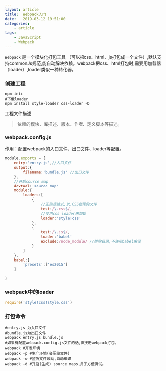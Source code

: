 ```yaml
---
layout: article
title:	Webpack入门
date:	2019-03-12 19:51:00
categories:
    - article
tags:
    - JavaScript
    - Webpack
---
```


`Webpack` 是一个模块化打包工具 （可以把css、html、js打包成一个文件）,默认支持commonJs规范,能自动解决依赖。webpack把css、html打包时,需要用加载器（loader）,loader类似一种转化器。

### 创建工程

~~~shell
npm init
#下载loader
npm install style-loader css-loader -D
~~~

工程文件描述

> 依赖的模块、库描述、版本、作者、定义脚本等描述。

### webpack.config.js

作用：配置webpack的入口文件、出口文件、loader等配置。

~~~javascript
module.exports = {
    entry:'entry.js',//入口文件
    output:{
    	filename:'bundle.js' //出口文件
	},
    //开启source map
    devtool:'source-map'
    module:{
        loaders:[
            {
            	//正则表达式,以.CSS结尾的文件
            	test:/\.css$/,
           	 	//使用css loader来加载
            	loader:'style!css'
            },
            {
            	test:/\.js$/,
            	loader:'babel'
            	exclude:/node_module/ //排除目录,不使用babel编译
            }
        ]
    },
    babel:[
        'presets':['es2015']
    ]
    
}
~~~



### webpack中的loader

~~~javascript
require('style!css!style.css')
~~~

### 打包命令

~~~shell
#entry.js 为入口文件
#bundle.js为出口文件
webpack entry.js bundle.js
#如果有配置webpack.config.js文件的话,直接用webpack打包。
webpack #开发环境
webpack -p #生产环境(会压缩文件)
webpack -w #监听文件改动,自动编译
webpack -d #开启(生成) source maps,用于方便调试。
~~~

